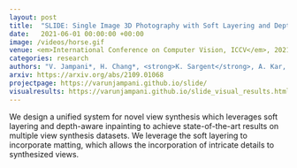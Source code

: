 ```yaml
---
layout: post
title:  "SLIDE: Single Image 3D Photography with Soft Layering and Depth-aware Inpainting"
date:   2021-06-01 00:00:00 +00:00
image: /videos/horse.gif
venue: <em>International Conference on Computer Vision, ICCV</em>, 2021. <span style="color:red;">Oral presentation.</span>
categories: research
authors: "V. Jampani*, H. Chang*, <strong>K. Sargent</strong>, A. Kar, R. Tucker, M. Krainin, D. Kaeser, W. T. Freeman, D. Salesin, B. Curless, C. Liu (*equal contribution)"
arxiv: https://arxiv.org/abs/2109.01068
projectpage: https://varunjampani.github.io/slide/
visualresults: https://varunjampani.github.io/slide_visual_results.html
---
```

We design a unified system for novel view synthesis which leverages soft layering and depth-aware inpainting to achieve state-of-the-art results on multiple view synthesis datasets. We leverage the soft layering to incorporate matting, which allows the incorporation of intricate details to synthesized views.